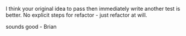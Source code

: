 I think your original idea to pass then immediately write another test is better.  No explicit steps for refactor - just refactor at will.

sounds good - Brian